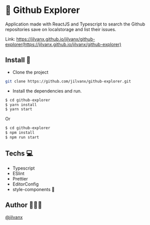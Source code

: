 # 🧭 Github Explorer

Application made with ReactJS and Typescript to search the Github repositories save on localstorage and list their issues.

Link: https://jilvanx.github.io/jilvanx/github-explorer(https://jilvanx.github.io/jilvanx/github-explorer)

## Install 🚀
* Clone the project
```sh
git clone https://github.com/jilvanx/github-explorer.git
```

* Install the dependencies and run.
```sh
$ cd github-explorer
$ yarn install
$ yarn start
```
Or
```sh
$ cd github-explorer
$ npm install
$ npm run start
```

## Techs 💻
- Typescript
- ESlint
- Prettier
- EditorConfig
- style-components 💅

## Author 👨🏻‍💻

[@jilvanx](https://jilvanx.github.io)
